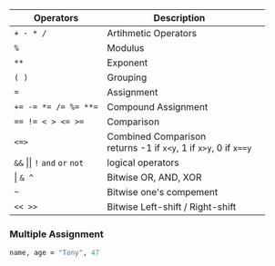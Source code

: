 
| Operators                              | Description                                                         |     |
| -------------------------------------- | ------------------------------------------------------------------- | --- |
| `+ - * /`                              | Artihmetic Operators                                                |     |
| `%`                                    | Modulus                                                             |     |
| `**`                                   | Exponent                                                            |     |
| `( )`                                  | Grouping                                                            |     |
| `=`                                    | Assignment                                                          |     |
| `+= -= *= /= %= **=`                   | Compound Assignment                                                 |     |
| `== != < > <= >=`                      | Comparison                                                          |     |
| `<=>`                                  | Combined Comparison<br>returns -1 if `x<y`, 1 if `x>y`, 0 if `x==y` |     |
| `&&` $\vert\vert$ `!` `and` `or` `not` | logical operators                                                   |     |
|  $\vert$ `& ^`                                                        |     Bitwise OR, AND, XOR                                                                |     |
| `~`                                    | Bitwise one's compement                                             |     |
| `<< >>`                                | Bitwise Left-shift / Right-shift                                    |     |

### Multiple Assignment
```ruby
name, age = "Tony", 47
```
